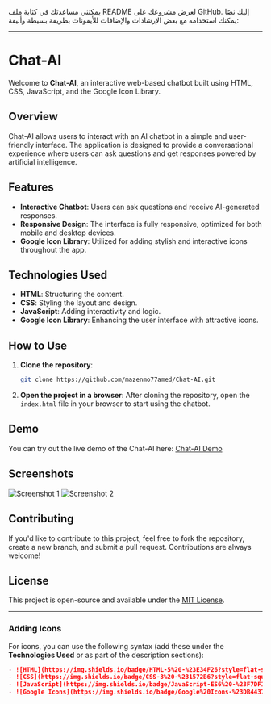 يمكنني مساعدتك في كتابة ملف README لعرض مشروعك على GitHub. إليك نصًا يمكنك استخدامه مع بعض الإرشادات والإضافات للأيقونات بطريقة بسيطة وأنيقة:

---

# Chat-AI

Welcome to **Chat-AI**, an interactive web-based chatbot built using HTML, CSS, JavaScript, and the Google Icon Library.

## Overview

Chat-AI allows users to interact with an AI chatbot in a simple and user-friendly interface. The application is designed to provide a conversational experience where users can ask questions and get responses powered by artificial intelligence.

## Features

- **Interactive Chatbot**: Users can ask questions and receive AI-generated responses.
- **Responsive Design**: The interface is fully responsive, optimized for both mobile and desktop devices.
- **Google Icon Library**: Utilized for adding stylish and interactive icons throughout the app.

## Technologies Used

- **HTML**: Structuring the content.
- **CSS**: Styling the layout and design.
- **JavaScript**: Adding interactivity and logic.
- **Google Icon Library**: Enhancing the user interface with attractive icons.

## How to Use

1. **Clone the repository**:
   ```bash
   git clone https://github.com/mazenmo77amed/Chat-AI.git
   ```
2. **Open the project in a browser**:
   After cloning the repository, open the `index.html` file in your browser to start using the chatbot.

## Demo

You can try out the live demo of the Chat-AI here: [Chat-AI Demo](https://mazenmo77amed.github.io/Chat-AI/)

## Screenshots

![Screenshot 1](https://via.placeholder.com/500x300?text=Chat-AI+Screenshot+1)
![Screenshot 2](https://via.placeholder.com/500x300?text=Chat-AI+Screenshot+2)

## Contributing

If you'd like to contribute to this project, feel free to fork the repository, create a new branch, and submit a pull request. Contributions are always welcome!

## License

This project is open-source and available under the [MIT License](LICENSE).

---

### Adding Icons

For icons, you can use the following syntax (add these under the **Technologies Used** or as part of the description sections):

```markdown
- ![HTML](https://img.shields.io/badge/HTML-5%20-%23E34F26?style=flat-square&logo=html5&logoColor=white)
- ![CSS](https://img.shields.io/badge/CSS-3%20-%231572B6?style=flat-square&logo=css3&logoColor=white)
- ![JavaScript](https://img.shields.io/badge/JavaScript-ES6%20-%23F7DF1E?style=flat-square&logo=javascript&logoColor=black)
- ![Google Icons](https://img.shields.io/badge/Google%20Icons-%23DB4437?style=flat-square&logo=google&logoColor=white)
```

